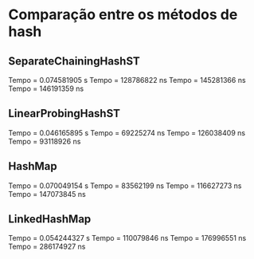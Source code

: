 # Comparação entre os métodos de hash

## SeparateChainingHashST
Tempo = 0.074581905 s
Tempo = 128786822 ns
Tempo = 145281366 ns
Tempo = 146191359 ns

## LinearProbingHashST
Tempo = 0.046165895 s
Tempo = 69225274 ns
Tempo = 126038409 ns
Tempo = 93118926 ns

## HashMap
Tempo = 0.070049154 s
Tempo = 83562199 ns
Tempo = 116627273 ns
Tempo = 147073845 ns

## LinkedHashMap
Tempo =  0.054244327 s
Tempo = 110079846 ns
Tempo = 176996551 ns
Tempo = 286174927 ns